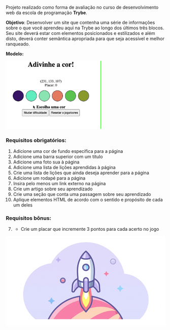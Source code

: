 Projeto realizado como forma de avaliação no curso de desenvolvimento web da escola de programação **Trybe**.

**Objetivo**: Desenvolver um site que contenha uma série de informações sobre o que você aprendeu aqui na 
Trybe ao longo dos últimos três blocos. Seu site deverá estar com elementos posicionados e estilizados e além disto, 
deverá conter semântica apropriada para que seja acessível e melhor ranqueado.

**Modelo:**

<img src="https://github.com/Alineol/Color-guess/blob/main/guess-the-color.gif" width="300"/>

### Requisitos obrigatórios:

1. Adicione uma cor de fundo específica para a página
2. Adicione uma barra superior com um título
3. Adicione uma foto sua à página
4. Adicione uma lista de lições aprendidas à página
5. Crie uma lista de lições que ainda deseja aprender para a página
6. Adicione um rodapé para a página
7. Insira pelo menos um link externo na página
8. Crie um artigo sobre seu aprendizado
9. Crie uma seção que conta uma passagem sobre seu aprendizado
10. Aplique elementos HTML de acordo com o sentido e propósito de cada um deles

  ### Requisitos bônus:
  
7. - Crie um placar que incremente 3 pontos para cada acerto no jogo
  
  
![my image](https://github.com/Alineol/Todo-list/blob/main/1_viMDiyH9fN7cmcM0n3qqIg.gif)
